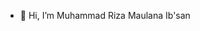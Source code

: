 - 👋 Hi, I’m Muhammad Riza Maulana Ib'san


<!---
Riza/Riza is a ✨ special ✨ repository because its `README.md` (this file) appears on your GitHub profile.
You can click the Preview link to take a look at your changes.
--->

